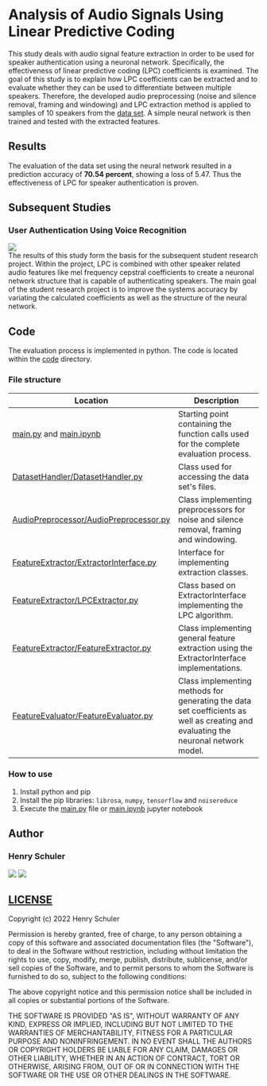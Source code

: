 # Analysis of Audio Signals Using Linear Predictive Coding
This study deals with audio signal feature extraction in order to be used for speaker authentication using a neuronal network.
Specifically, the effectiveness of linear predictive coding (LPC) coefficients is examined.
The goal of this study is to explain how LPC coefficients can be extracted and to evaluate whether they can be used to differentiate between multiple speakers.
Therefore, the developed audio preprocessing (noise and silence removal, framing and windowing) and LPC extraction method is applied to samples of 10 speakers from the [data set](https://www.kaggle.com/datasets/vjcalling/speaker-recognition-audio-dataset?resource=download).
A simple neural network is then trained and tested with the extracted features.

## Results
The evaluation of the data set using the neural network resulted in a prediction accuracy of **70.54 percent**, showing a loss of 5.47.
Thus the effectiveness of LPC for speaker authentication is proven.

## Subsequent Studies
### User Authentication Using Voice Recognition
[![](https://img.shields.io/badge/github-sa--hs--lb--jb-%23121011.svg?style=for-the-badge&logo=github&logoColor=white)](https://github.com/DHBW-FN-TIT20/sa-hs-lb-jb)</br>
The results of this study form the basis for the subsequent student research project.
Within the project, LPC is combined with other speaker related audio features like mel frequency cepstral coefficients to create a neuronal network structure that is capable of authenticating speakers.
The main goal of the student research project is to improve the systems accuracy by variating the calculated coefficients as well as the structure of the neural network.

## Code
The evaluation process is implemented in python.
The code is located within the [code](code/) directory.

### File structure
Location | Description
--- | ---
[main.py](code/main.py) and [main.ipynb](code/main.ipynb) | Starting point containing the function calls used for the complete evaluation process.
[DatasetHandler/DatasetHandler.py](code/DatasetHandler/DatasetHandler.py) | Class used for accessing the data set's files.
[AudioPreprocessor/AudioPreprocessor.py](code/AudioPreprocessor/AudioPreprocessor.py) | Class implementing preprocessors for noise and silence removal, framing and windowing.
[FeatureExtractor/ExtractorInterface.py](code/FeatureExtractor/ExtractorInterface.py) | Interface for implementing extraction classes.
[FeatureExtractor/LPCExtractor.py](code/FeatureExtractor/LPCExtractor.py) | Class based on ExtractorInterface implementing the LPC algorithm.
[FeatureExtractor/FeatureExtractor.py](code/FeatureExtractor/FeatureExtractor.py) | Class implementing general feature extraction using the ExtractorInterface implementations.
[FeatureEvaluator/FeatureEvaluator.py](code/FeatureEvaluator/FeatureEvaluator.py) | Class implementing methods for generating the data set coefficients as well as creating and evaluating the neuronal network model.

### How to use
1. Install python and pip
2. Install the pip libraries: `librosa`, `numpy`, `tensorflow` and `noisereduce`
3. Execute the [main.py](code/main.py) file or [main.ipynb](code/main.ipynb) jupyter notebook

## Author
### Henry Schuler
[![](https://img.shields.io/badge/github-schuler--henry-%23121011.svg?style=for-the-badge&logo=github&logoColor=white)](https://github.com/schuler-henry)
[![](https://img.shields.io/badge/E--Mail-contact@henryschuler.de-%23121011.svg?style=for-the-badge)](mailto:contact@henryschuler.de?subject=[GitHub]%20analysis-of-audio-signals-using-linear-predictive-coding)

## [LICENSE](LICENSE)
Copyright (c) 2022 Henry Schuler

Permission is hereby granted, free of charge, to any person obtaining a copy
of this software and associated documentation files (the "Software"), to deal
in the Software without restriction, including without limitation the rights
to use, copy, modify, merge, publish, distribute, sublicense, and/or sell
copies of the Software, and to permit persons to whom the Software is
furnished to do so, subject to the following conditions:

The above copyright notice and this permission notice shall be included in all
copies or substantial portions of the Software.

THE SOFTWARE IS PROVIDED "AS IS", WITHOUT WARRANTY OF ANY KIND, EXPRESS OR
IMPLIED, INCLUDING BUT NOT LIMITED TO THE WARRANTIES OF MERCHANTABILITY,
FITNESS FOR A PARTICULAR PURPOSE AND NONINFRINGEMENT. IN NO EVENT SHALL THE
AUTHORS OR COPYRIGHT HOLDERS BE LIABLE FOR ANY CLAIM, DAMAGES OR OTHER
LIABILITY, WHETHER IN AN ACTION OF CONTRACT, TORT OR OTHERWISE, ARISING FROM,
OUT OF OR IN CONNECTION WITH THE SOFTWARE OR THE USE OR OTHER DEALINGS IN THE
SOFTWARE.
